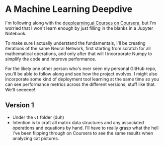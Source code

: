 # A Machine Learning Deepdive

I'm following along with the [deeplearning.ai Courses on Coursera](https://www.coursera.org/learn/neural-networks-deep-learning/home/info), but I'm worried that I won't learn enough by just filling in the blanks in a Jupyter Notebook.

To make sure I actually understand the fundamentals, I'll be creating iterations of the same Neural Network, first starting from scratch for all mathematical operations, and only after that will I incorporate Numpy to simplify the code and improve performance.

For the likely one other person who's ever seen my personal GitHub repo, you'll be able to follow along and see how the project evolves. I might also incorporate some kind of deployment tool learning at the same time so you can see performance metrics across the different versions, stuff like that. We'll seeeeee!


## Version 1
- Under the `v1` folder (duh)
- Intention is to craft all matrix data structures and any associated operations and equations by hand. I'll have to really grasp what the hell I've been flipping through on Coursera to see the same results when analyzing cat pictures.
